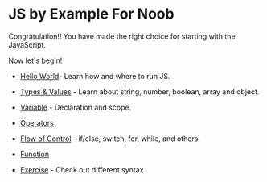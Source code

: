 # JS by Example For Noob

Congratulation!! You have made the right choice for starting with the JavaScript.

Now let's begin!

- [Hello World](/hello-world.md)- Learn how and where to run JS.

- [Types & Values](/types-and-values.md) - Learn about string, number, boolean, array and object.

- [Variable](/variable.md) - Declaration and scope.

- [Operators](/operators.md)

- [Flow of Control](/flow-of-control.md) - if/else, switch, for, while, and others.

- [Function](/function.md)
- [Exercise](/exercise.md) - Check out different syntax

<!-- - [Asynchronous](/asynchronous.md) - Callback, Promise and more. -->
